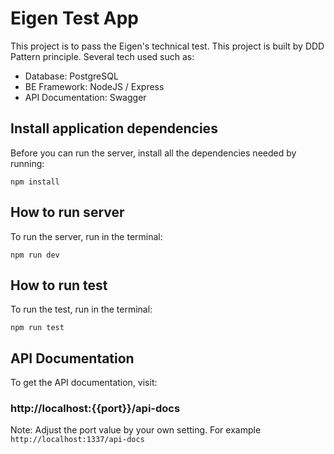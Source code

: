 # Eigen Test App
This project is to pass the Eigen's technical test. This project is built by DDD Pattern principle.
Several tech used such as:
- Database: PostgreSQL
- BE Framework: NodeJS / Express
- API Documentation: Swagger

## Install application dependencies
Before you can run the server, install all the dependencies needed by running:

`npm install`

## How to run server
To run the server, run in the terminal:

`npm run dev`

## How to run test
To run the test, run in the terminal:

`npm run test`

## API Documentation
To get the API documentation, visit:

### http://localhost:{{port}}/api-docs
Note: Adjust the port value by your own setting. For example `http://localhost:1337/api-docs`
